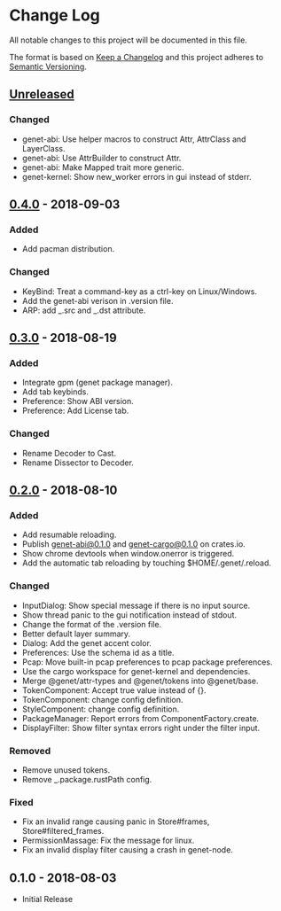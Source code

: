 # Change Log
All notable changes to this project will be documented in this file.

The format is based on [Keep a Changelog](http://keepachangelog.com/)
and this project adheres to [Semantic Versioning](http://semver.org/).

## [Unreleased]
### Changed
- genet-abi: Use helper macros to construct Attr, AttrClass and LayerClass.
- genet-abi: Use AttrBuilder to construct Attr.
- genet-abi: Make Mapped trait more generic.
- genet-kernel: Show new_worker errors in gui instead of stderr.

## [0.4.0] - 2018-09-03
### Added
- Add pacman distribution.

### Changed
- KeyBind: Treat a command-key as a ctrl-key on Linux/Windows.
- Add the genet-abi verison in .version file.
- ARP: add _.src and _.dst attribute.

## [0.3.0] - 2018-08-19
### Added
- Integrate gpm (genet package manager).
- Add tab keybinds.
- Preference: Show ABI version.
- Preference: Add License tab.

### Changed
- Rename Decoder to Cast.
- Rename Dissector to Decoder.

## [0.2.0] - 2018-08-10
### Added
- Add resumable reloading.
- Publish genet-abi@0.1.0 and genet-cargo@0.1.0 on crates.io.
- Show chrome devtools when window.onerror is triggered.
- Add the automatic tab reloading by touching $HOME/.genet/.reload.

### Changed
- InputDialog: Show special message if there is no input source.
- Show thread panic to the gui notification instead of stdout.
- Change the format of the .version file.
- Better default layer summary.
- Dialog: Add the genet accent color.
- Preferences: Use the schema id as a title.
- Pcap: Move built-in pcap preferences to pcap package preferences.
- Use the cargo workspace for genet-kernel and dependencies.
- Merge @genet/attr-types and @genet/tokens into @genet/base.
- TokenComponent: Accept true value instead of {}.
- TokenComponent: change config definition.
- StyleComponent: change config definition.
- PackageManager: Report errors from ComponentFactory.create.
- DisplayFilter: Show filter syntax errors right under the filter input.

### Removed
- Remove unused tokens.
- Remove _.package.rustPath config.

### Fixed
- Fix an invalid range causing panic in Store#frames, Store#filtered_frames.
- PermissionMassage: Fix the message for linux.
- Fix an invalid display filter causing a crash in genet-node.

## 0.1.0 - 2018-08-03
- Initial Release

[Unreleased]: https://github.com/genet-app/genet/compare/v0.4.0...HEAD
[0.4.0]: https://github.com/genet-app/genet/compare/v0.3.0...v0.4.0
[0.3.0]: https://github.com/genet-app/genet/compare/v0.2.0...v0.3.0
[0.2.0]: https://github.com/genet-app/genet/compare/v0.1.0...v0.2.0
